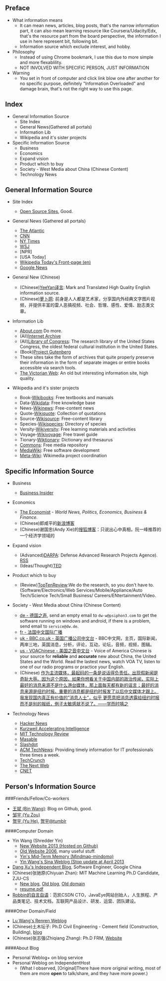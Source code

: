 <html>
<head><title>Information Source of Horizon</title></head>
<body>

Preface
--------
* What information means
  * It can mean news, articles, blog posts, that's the narrow information part, it can also mean learning resource like Coursera/Udacity/Edx, that's the resource part from the board perspective, the information I use in here represent bit, following bit.   
  * Information source which exclude interest, and hobby.
* Philosophy
  * Instead of using Chrome bookmark, I use this due to more simple and more flexablility.
  * NOT INVOLVED WITH SPECIFIC PERSON, JUST INFORMATION
* Warning
  * You set in front of computer and click link blow one after another for no specific purpose, definitely "Information Overloaded" and damage brain, that's not the right way to use this page.
  
Index
-------
* General Information Source
  * Site Index
  * General News(Gathered all portals)
  * Information Lib
  * Wikipedia and it's sister projects
* Specific Information Source
  * Business
  * Economics
  * Expand vision
  * Product which to buy
  * Society - West Media about China (Chinese Content)
  * Technology News


General Information Source
----------------------------
* Site Index
  * [Open Source Sites](http://site.huihoo.com/), Good.

* General News (Gathered all portals)
  * [The Atlantic](http://www.theatlantic.com)
  * [CNN](http://www.cnn.com)
  * [NY Times](http://www.nytimes.com)
  * [WSJ](http://www.wsj.com)
  * [NPR]
  * [USA Today]
  * [Wikipedia Today's Front-page (en)](http://en.wikipedia.org/wiki/Main_Page)
  * [Google News](https://news.google.com/)

* General New (Chinese)
  * (Chinese)[YeeYan译言](http://www.yeeyan.com): Mark and Translated High Quality English information source.
  * (Chinese)[萝卜网](http://luo.bo/): 前身是人人都是艺术家，分享国内外经典文字图片视频，并提供丰富的雷人恶搞视频、社会、哲理、感性、爱情、励志类文章。
  
* Information Lib
  * [About.com](http://www.about.com/) Do more.
  * (All)[Internet Archive](http://archive.org/search)
  * (All)[Library of Congress](http://www.loc.gov/): The research library of the United States Congress, the oldest federal cultural institution in the United States.
  * (Book)[Project Gutenberg](http://www.gutenberg.org/wiki/Main_Page)
  * These sites take the form of archives that quite properly preserve their information in the form of separate images or entire books accessible via search tools.
  * [The Victorian Web](http://www.victorianweb.org/index.html): An old but interesting information site, high quality.
  
* Wikipedia and it's sister projects
  * Book-[Wikibooks](https://en.wikibooks.org/): Free textbooks and manuals
  * Data-[Wikidata](https://en.wikidata.org/): Free knowledge base
  * News-[Wikinews](https://en.wikinews.org/): Free-content news
  * Quote-[Wikiquote](https://en.wikiquote.org/): Collection of quotations
  * Source-[Wikisource](https://en.wikisource.org/): Free-content library
  * Species-[Wikispecies](https://species.wikimedia.org/): Directory of species
  * Versity-[Wikiversity](https://en.wikiversity.org/): Free learning materials and activities
  * Voyage-[Wikivoyage](https://en.wikivoyage.org/): Free travel guide
  * Tionary-[Wiktionary](https://en.wiktionary.org/): Dictionary and thesaurus
  * [Commons](https://commons.wikimedia.org/): Free media repository
  * [MediaWiki](https://mediawiki.org/): Free software development
  * [Meta-Wiki](https://meta.wikimedia.org/): Wikimedia project coordination



Specific Information Source
----------------------------
* Business
  * [Business Insider](http://www.businessinsider.com/careers)

* Economics
  * [The Economist](http://www.economist.com/) - _World News, Politics, Economics, Business & Finance._
  * (Chinese)郎咸平的[新浪博客](http://blog.sina.com.cn/jsmedia)
  * (Chinese)谢国忠(Andy Xie)的[搜狐博客](http://xieguozhong.blog.sohu.com/)：只说出心中真相，阮一峰推荐的一个经济学领域的

* Expand vision
  * (Advanced)[DARPA](http://www.darpa.mil): Defense Advanced Research Projects Agence). [RSS](http://darpa.mil/Rss.aspx?Colid=24)
  * (Ideas/Thought)[TED](http://www.ted.com)

* Product which to buy
  * (Review)[TopTenReview](http://www.toptenreview.com):We do the research, so you don't have to. {Software/Electronics/Web Services/Mobile/Appliance/Auto Tech/Science Tech/Small Business/ Careers/ENtertainment/Video.  

* Society - West Media about China (Chinese Content)
  * [de - 德国之声](http://www.dw.de/在线报道/s-9058), send an empty email to `dw-w@psiphon3.com` to get the software running on windows and android, if there is a problem, send email to `service@dw.de`.
  * [fr - 法国中文国际广播](http://www.chinese.rfi.fr/)
  * [uk - BBC.co.uk - 英国广播公司中文台](http://www.bbc.co.uk/chinese/) - BBC中文网，主页，国际新闻，两岸三地，英国消息，分析，评论，互动，论坛，音频，视频，图辑。
  * [us - VOAChinese - 美国之音中文台](http://www.voachinese.com) - Voice of America Chinese is your source for __reliable__ and __accurate__ new about China, the United States and the World. Read the lastest news, watch VOA TV, listen to one of our radio programs or practice your English.
  * (Chinese) [作为主流媒体，最起码的一条是说话得负责任。出现假新闻是奇耻大辱。因为这个原因，如果你想看关于中国内部的政治传闻，实际上最好的消息来源不是什么港台媒体，那上面每天都有新的谣言；最好的消息来源是纽约时报。重要的消息都是纽约时报发了以后中文媒体才跟上。我发现国内真正有价值的”消息人士”，似乎 更愿意把消息透露给纽约时报而不是别的报纸，例子太敏感就不说了。——学而时嘻之](http://www.geekonomics10000.com/76)

* Technology News
  * [Hacker News](https://news.ycombinator.com/)
  * [Kurzweil Accelerating Intelligence](http://www.kurzweilai.com/)
  * [MIT Technology Review](http://technologyreview.com/)
  * [Masable](http://www.masable.com/)
  * [Slashdot](http://slashdot.com/)
  * [ACM TechNews](http://technews.acm.org): Providing timely information for IT professionals three times a week.
  * [TechCrunch](http://techcrunch.com)
  * [The Next Web](http://thenextweb.com)
  * [CNET](http://www.cnet.com)

  
Person's Information Source
---------------------
###Friends/Fellow/Co-workers
* [王斌 (Bin Wang)](http://www.crazyhotice.com): Blog on Github, good.
* [邹宇 (Yu Zou)](http://www.0x90b9.com)
* [贺宇 (Yu He)](http://www.heyucs.com), [贺宇@tumblr](http://xinyu1607.tumblr.com/)

####Computer Domain 
* Yin Wang (Shredder Yin)
  * [New Website 2013 (Hosted on Github)](http://www.yinwang.org)
  * [Old Website 2006](http://docs.huihoo.com/homepage/shredderyin/), many useful stuff.
  * [Yin's Mid-Term Memory (Mindmap-mindomo)](http://www.mindomo.com/view?m=8cc4f95228f942f8886106d876d1b041)
  * [Yin Wang's Sina Weblog (Stop update at April 2013](http://blog.sina.com.cn/s/articlelist_1569777711_0_1.html)
* [Dang Xu's Independent Blog](blog.youxu.info), Software Engineer, Google China
* (Chinese)张驰原(Chiyuan Zhan): MIT Machine Learning Ph.D Candidate, ZJU-CS
  * [New blog](http://blog.pluskid.org), [Old blog](http://lifegoo.pluskid.org), [Old domain](http://pluskid.lifegoo.com)
  * [resume.pdf](http://pluskid.org/data/resume.pdf)
* [Robbin的自言自语](http://www.robbinfan.com)：范凯CSDN CTO，JavaEye网站创始人，人生旅程、产品类笔记、技术文档，互联网产品设计、研发、运营、团队建设。

####Other Domain/Field
* [Lu Wang's Renren Weblog](http://blog.renren.com/blog/44432371/)
* (Chinese)土木坛子: Ph.D Civil Engineering - Cement field (Construction, Building), [blog](https://tumutanzi.com/)
* (Chinese)张志强(Zhiqiang Zhang): Ph.D FRM, [Website](http://zhiqiang.org)

####About Blog
* Personal Weblog+ on blog service
* Personal Weblog  on IndependentHost
  * (What I observed, [Original]There have more original writing, most of them are more __open__ to talk/share, and they have more power.)

</body>
</html>
